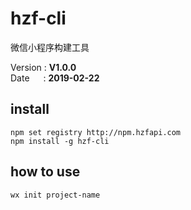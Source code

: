 # hzf-cli
微信小程序构建工具

Version&nbsp;:&nbsp;__V1.0.0__\
Date&emsp;&nbsp;&nbsp;:&nbsp;__2019-02-22__

## install
``````node
npm set registry http://npm.hzfapi.com
npm install -g hzf-cli
``````

## how to use
``````node
wx init project-name
``````
